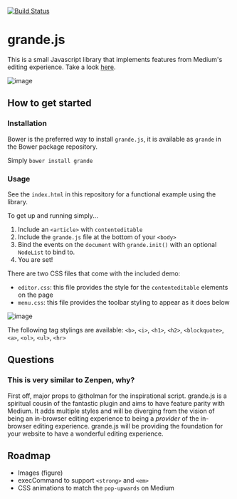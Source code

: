 [![Build Status](https://travis-ci.org/mduvall/grande.js.png)](https://travis-ci.org/mduvall/grande.js)

grande.js
=========

This is a small Javascript library that implements features from Medium's editing experience. Take a look [here](http://mattduvall.com/grande.js/).

![image](http://f.cl.ly/items/0G280f2t1s123H3k3O2z/Screen%20Shot%202013-08-31%20at%203.08.44%20PM.png)

How to get started
------------------

### Installation
Bower is the preferred way to install `grande.js`, it is available as `grande` in the Bower package repository.

Simply `bower install grande`

### Usage

See the `index.html` in this repository for a functional example using the library.

To get up and running simply...

1. Include an `<article>` with `contenteditable`
2. Include the `grande.js` file at the bottom of your `<body>`
3. Bind the events on the `document` with `grande.init()` with an optional `NodeList` to bind to.
4. You are set!

There are two CSS files that come with the included demo:

- `editor.css`: this file provides the style for the `contenteditable` elements on the page
- `menu.css`: this file provides the toolbar styling to appear as it does below

![image](http://f.cl.ly/items/0O1M1R1g2w1P213C0S3Z/Screen%20Shot%202013-08-21%20at%2011.53.55%20PM.png)

The following tag stylings are available: `<b>`, `<i>`, `<h1>`, `<h2>`, `<blockquote>`, `<a>`, `<ol>`, `<ul>`, `<hr>`

Questions
---------
### This is very similar to Zenpen, why?
First off, major props to @tholman for the inspirational script. grande.js is a spiritual cousin of the fantastic plugin and aims to have feature parity with Medium. It adds multiple styles and will be diverging from the vision of being an in-browser editing experience to being a *provider* of the in-browser editing experience. grande.js will be providing the foundation for your website to have a wonderful editing experience.

Roadmap
-------
- Images (figure)
- execCommand to support `<strong>` and `<em>`
- CSS animations to match the `pop-upwards` on Medium
